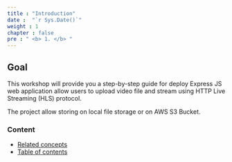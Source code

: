 ```yaml
---
title : "Introduction"
date :  "`r Sys.Date()`" 
weight : 1 
chapter : false
pre : " <b> 1. </b> "
---
```


## Goal
This workshop will provide you a step-by-step guide for deploy Express JS web application allow users to upload video file and stream using HTTP Live Streaming (HLS) protocol. 

The project allow storing on local file storage or on AWS S3 Bucket.

### Content
  - [Related concepts](1.1-concepts/)
  - [Table of contents](1.2-table-of-contents/)
